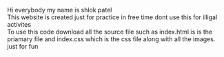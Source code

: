 Hi everybody my name is shlok patel
<br>
This website is created just for practice in free time dont use this for illigal activites
<br>
To use this code download all the source file such as index.html is is the priamary file and index.css which is the css file along with all the images.
<br> just for fun